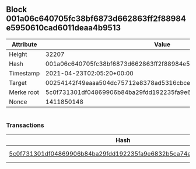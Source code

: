 ## Block 001a06c640705fc38bf6873d662863ff2f88984e5950610cad6011deaa4b9513

Attribute | Value
--- | ---
Height | 32207
Hash | 001a06c640705fc38bf6873d662863ff2f88984e5950610cad6011deaa4b9513
Timestamp | 2021-04-23T02:05:20+00:00
Target | 00254142f49eaaa504dc75712e8378ad5316cbcead634704b3734b6271167cc4
Merke root | 5c0f731301df04869906b84ba29fdd192235fa9e6832b5ca74e055f5e9dedd75
Nonce | 1411850148

```

```

### Transactions

Hash | Amount
--- | ---
[5c0f731301df04869906b84ba29fdd192235fa9e6832b5ca74e055f5e9dedd75](5c0f731301df04869906b84ba29fdd192235fa9e6832b5ca74e055f5e9dedd75.md) | 10.00000000 SKEPTI 
